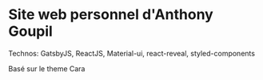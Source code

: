 # Site web personnel d'Anthony Goupil

Technos: GatsbyJS, ReactJS, Material-ui, react-reveal, styled-components

Basé sur le theme Cara